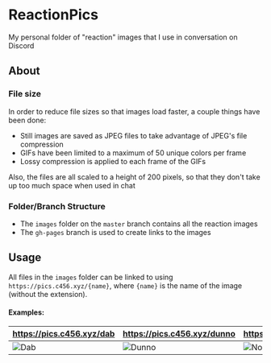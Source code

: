 # ReactionPics

My personal folder of "reaction" images that I use in conversation on Discord

## About

### File size

In order to reduce file sizes so that images load faster, a couple things have been done:

- Still images are saved as JPEG files to take advantage of JPEG's file compression
- GIFs have been limited to a maximum of 50 unique colors per frame
- Lossy compression is applied to each frame of the GIFs

Also, the files are all scaled to a height of 200 pixels, so that they don't take up too much space when used in chat

### Folder/Branch Structure

- The `images` folder on the `master` branch contains all the reaction images
- The `gh-pages` branch is used to create links to the images

## Usage

All files in the `images` folder can be linked to using `https://pics.c456.xyz/{name}`, where `{name}` is the name of the image (without the extension).

#### Examples:

| <https://pics.c456.xyz/dab>                | <https://pics.c456.xyz/dunno>                   | <https://pics.c456.xyz/no>              |
|:------------------------------------------ |:----------------------------------------------- |:--------------------------------------- |
| ![Dab](https://pics.c456.xyz/dab/dab.jpeg) | ![Dunno](https://pics.c456.xyz/dunno/dunno.gif) | ![No](https://pics.c456.xyz/no/no.jpeg) |
